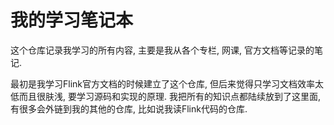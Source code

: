 # 我的学习笔记本

这个仓库记录我学习的所有内容, 主要是我从各个专栏, 网课, 官方文档等记录的笔记.

最初是我学习Flink官方文档的时候建立了这个仓库, 但后来觉得只学习文档效率太低而且很肤浅, 要学习源码和实现的原理.
我把所有的知识点都陆续放到了这里面, 有很多会外链到我的其他的仓库, 比如说我读Flink代码的仓库.


